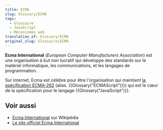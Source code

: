 ```yaml
---
title: ECMA
slug: Glossary/ECMA
tags:
  - Glossaire
  - JavaScript
  - Mécanismes web
translation_of: Glossary/ECMA
original_slug: Glossaire/ECMA
---
```


**Ecma International** (_European Computer Manufacturers Association_) est une organisation à but non lucratif qui développe des standards sur le matériel informatique, les communications, et les langages de programmation.

Sur internet, Ecma est célèbre pour être l'organisation qui maintient [la spécification ECMA-262](http://www.ecma-international.org/publications/standards/Ecma-262.htm) (alias. {{Glossary("ECMAScript")}}) qui est le cœur de la spécification pour le langage {{Glossary("JavaScript")}}.

## Voir aussi

- [Ecma International](https://fr.wikipedia.org/wiki/Ecma_International) sur Wikipédia
- [Le site officiel Ecma International](http://www.ecma-international.org/)
